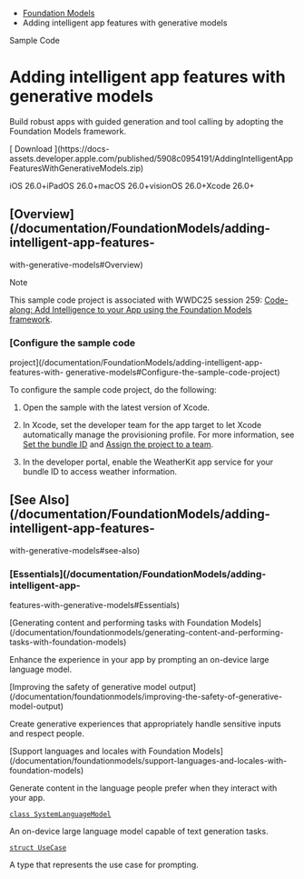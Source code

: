   * [ Foundation Models ](/documentation/foundationmodels)
  * Adding intelligent app features with generative models 

Sample Code

# Adding intelligent app features with generative models

Build robust apps with guided generation and tool calling by adopting the
Foundation Models framework.

[ Download ](https://docs-
assets.developer.apple.com/published/5908c0954191/AddingIntelligentAppFeaturesWithGenerativeModels.zip)

iOS 26.0+iPadOS 26.0+macOS 26.0+visionOS 26.0+Xcode 26.0+

## [Overview](/documentation/FoundationModels/adding-intelligent-app-features-
with-generative-models#Overview)

Note

This sample code project is associated with WWDC25 session 259: [Code-along:
Add Intelligence to your App using the Foundation Models
framework](https://developer.apple.com/wwdc25/259/).

### [Configure the sample code
project](/documentation/FoundationModels/adding-intelligent-app-features-with-
generative-models#Configure-the-sample-code-project)

To configure the sample code project, do the following:

  1. Open the sample with the latest version of Xcode.

  2. In Xcode, set the developer team for the app target to let Xcode automatically manage the provisioning profile. For more information, see [Set the bundle ID](https://developer.apple.com/documentation/xcode/preparing-your-app-for-distribution#Set-the-bundle-ID) and [Assign the project to a team](https://developer.apple.com/documentation/xcode/preparing-your-app-for-distribution#Assign-the-project-to-a-team).

  3. In the developer portal, enable the WeatherKit app service for your bundle ID to access weather information.

## [See Also](/documentation/FoundationModels/adding-intelligent-app-features-
with-generative-models#see-also)

### [Essentials](/documentation/FoundationModels/adding-intelligent-app-
features-with-generative-models#Essentials)

[Generating content and performing tasks with Foundation
Models](/documentation/foundationmodels/generating-content-and-performing-
tasks-with-foundation-models)

Enhance the experience in your app by prompting an on-device large language
model.

[Improving the safety of generative model
output](/documentation/foundationmodels/improving-the-safety-of-generative-
model-output)

Create generative experiences that appropriately handle sensitive inputs and
respect people.

[Support languages and locales with Foundation
Models](/documentation/foundationmodels/support-languages-and-locales-with-
foundation-models)

Generate content in the language people prefer when they interact with your
app.

[`class
SystemLanguageModel`](/documentation/foundationmodels/systemlanguagemodel)

An on-device large language model capable of text generation tasks.

[`struct
UseCase`](/documentation/foundationmodels/systemlanguagemodel/usecase)

A type that represents the use case for prompting.

